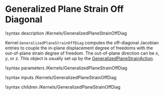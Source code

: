 # Generalized Plane Strain Off Diagonal

!syntax description /Kernels/GeneralizedPlaneStrainOffDiag

Kernel `GeneralizedPlaneStrainOffDiag` computes the off-diagonal Jacobian entries to couple the in-plane displacement degree of freedoms with the out-of-plane strain degree of freedom. The out-of-plane direction can be $x$, $y$, or $z$. This object is usually set up by the [GeneralizedPlaneStrainAction](/GeneralizedPlaneStrain/index.md).

!syntax parameters /Kernels/GeneralizedPlaneStrainOffDiag

!syntax inputs /Kernels/GeneralizedPlaneStrainOffDiag

!syntax children /Kernels/GeneralizedPlaneStrainOffDiag

